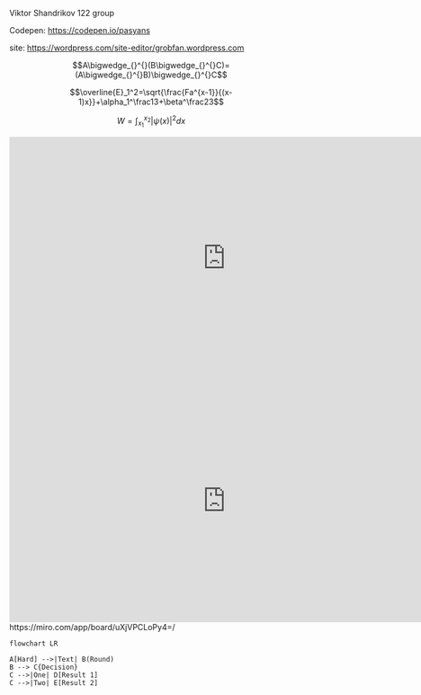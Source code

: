 Viktor Shandrikov 122 group

Codepen: https://codepen.io/pasyans

site: https://wordpress.com/site-editor/grobfan.wordpress.com

$$A\bigwedge_{}^{}(B\bigwedge_{}^{}C)=(A\bigwedge_{}^{}B)\bigwedge_{}^{}C$$

$$\overline{E}_1^2=\sqrt{\frac{Fa^{x-1}}{(x-1)x}}+\alpha_1^\frac13+\beta^\frac23$$

$$W=\int_{x_1}^{x_2}|\psi(x)|^{2}dx$$
<iframe width="768" height="432" src="https://miro.com/app/live-embed/uXjVPEfKrQo=/?moveToViewport=-1053,-177,1267,644&embedId=54302473179" frameborder="0" scrolling="no" allowfullscreen></iframe>
<iframe width="768" height="432" src="https://miro.com/app/live-embed/uXjVPCLoPy4=/?moveToViewport=-2987,-727,4426,2233&embedId=951954467363" frameborder="0" scrolling="no" allowfullscreen></iframe>
https://miro.com/app/board/uXjVPCLoPy4=/

```mermaid
flowchart LR

A[Hard] -->|Text| B(Round)
B --> C{Decision}
C -->|One| D[Result 1]
C -->|Two| E[Result 2]
```
